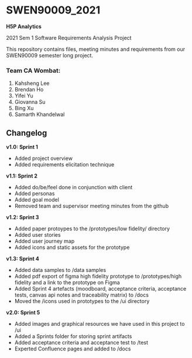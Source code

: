 # SWEN90009_2021

**H5P Analytics**

2021 Sem 1 Software Requirements Analysis Project

This repository contains files, meeting minutes and requirements from our SWEN90009 semester long project.

### Team CA Wombat:
1. Kahsheng Lee
2. Brendan Ho
3. Yifei Yu 
4. Giovanna Su
5. Bing Xu
6. Samarth Khandelwal

## Changelog
**v1.0: Sprint 1**
- Added project overview 
- Added requirements elicitation technique

**v1.1: Sprint 2**
- Added do/be/feel done in conjunction with client
- Added personas
- Added goal model
- Removed team and supervisor meeting minutes from the github

**v1.2: Sprint 3**
- Added paper protoypes to the /prototypes/low fidelity/ directory
- Added user stories
- Added user journey map
- Added icons and static assets for the prototype

**v1.3: Sprint 4**
- Added data samples to /data samples
- Added pdf export of figma high fidelity prototype to /prototypes/high fidelity and a link to the prototype on Figma
- Added Sprint 4 artefacts (moodboard, acceptance criteria, acceptance tests, canvas api notes and traceability matrix) to /docs
- Moved the /icons used in prototypes to the /ui directory

**v2.0: Sprint 5**
- Added images and graphical resources we have used in this project to /ui
- Added a Sprints folder for storing sprint artifacts
- Added acceptance criteria and acceptance test to /test
- Experted Confluence pages and added to /docs

